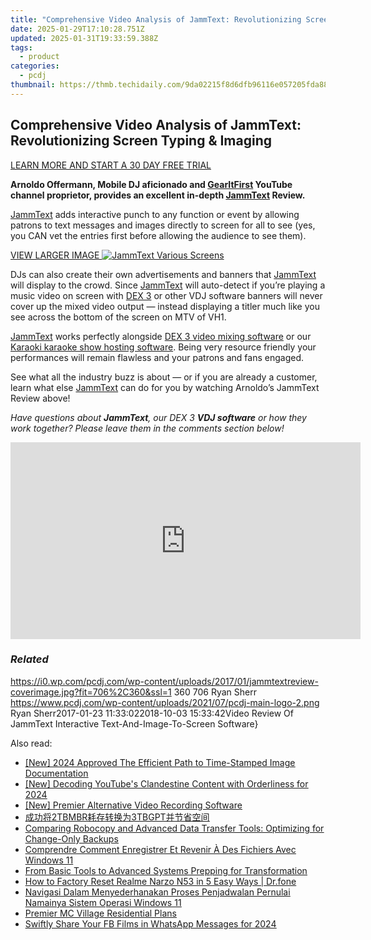 ```yaml
---
title: "Comprehensive Video Analysis of JammText: Revolutionizing Screen Typing & Imaging"
date: 2025-01-29T17:10:28.751Z
updated: 2025-01-31T19:33:59.388Z
tags:
  - product
categories:
  - pcdj
thumbnail: https://thmb.techidaily.com/9da02215f8d6dfb96116e057205fda88318f3946fc84dd604ea06497c2a68e23.jpg
---
```


## Comprehensive Video Analysis of JammText: Revolutionizing Screen Typing & Imaging

[LEARN MORE AND START A 30 DAY FREE TRIAL](https://mixcityinc.com/jammtext.html?ref=8943&utm%5Fsource=PCDJ&utm%5Fmedium=referral&utm%5Fcampaign=PCDJ)

**Arnoldo Offermann, Mobile DJ aficionado and [GearItFirst](https://www.youtube.com/channel/UCmPtkNWJS6qUpl4u8cEubwA) YouTube channel proprietor, provides an excellent in-depth [JammText](https://tools.techidaily.com/pcdj/products/) Review.**

[JammText](https://tools.techidaily.com/pcdj/products/) adds interactive punch to any function or event by allowing patrons to text messages and images directly to screen for all to see (yes, you CAN vet the entries first before allowing the audience to see them).

[VIEW LARGER IMAGE ![JammText Various Screens](https://i1.wp.com/pcdj.com/wp-content/uploads/2016/10/JammText-3-Screen-image.jpg?fit=300%2C180&ssl=1 "JammText Various Screens")](https://i1.wp.com/pcdj.com/wp-content/uploads/2016/10/JammText-3-Screen-image.jpg?fit=835%2C500&ssl=1)

DJs can also create their own advertisements and banners that [JammText](https://tools.techidaily.com/pcdj/products/) will display to the crowd. Since [JammText](https://tools.techidaily.com/pcdj/products/) will auto-detect if you’re playing a music video on screen with [DEX 3](https://tools.techidaily.com/pcdj/products/) or other VDJ software banners will never cover up the mixed video output — instead displaying a titler much like you see across the bottom of the screen on MTV of VH1.

[JammText](https://tools.techidaily.com/pcdj/products/) works perfectly alongside [DEX 3 video mixing software](https://tools.techidaily.com/pcdj/products/) or our [Karaoki karaoke show hosting software](https://tools.techidaily.com/pcdj/products/). Being very resource friendly your performances will remain flawless and your patrons and fans engaged.

See what all the industry buzz is about — or if you are already a customer, learn what else [JammText](https://tools.techidaily.com/pcdj/products/) can do for you by watching Arnoldo’s JammText Review above!

_Have questions about **JammText**, our DEX 3 **VDJ software** or how they work together? Please leave them in the comments section below!_

<!-- affiliate ads begin -->
<iframe width="560" height="315" src="https://www.youtube.com/embed/PKZUYice-ws?si=L8iMa9T3h7TMSWdQ" title="YouTube video player" frameborder="0" allow="accelerometer; autoplay; clipboard-write; encrypted-media; gyroscope; picture-in-picture; web-share" referrerpolicy="strict-origin-when-cross-origin" allowfullscreen></iframe>
<!-- affiliate ads end -->

### _Related_

https://i0.wp.com/pcdj.com/wp-content/uploads/2017/01/jammtextreview-coverimage.jpg?fit=706%2C360&ssl=1 360 706 Ryan Sherr https://www.pcdj.com/wp-content/uploads/2021/07/pcdj-main-logo-2.png Ryan Sherr2017-01-23 11:33:022018-10-03 15:33:42Video Review Of JammText Interactive Text-And-Image-To-Screen Software}

<ins class="adsbygoogle"
     style="display:block"
     data-ad-format="autorelaxed"
     data-ad-client="ca-pub-7571918770474297"
     data-ad-slot="1223367746"></ins>

<ins class="adsbygoogle"
     style="display:block"
     data-ad-client="ca-pub-7571918770474297"
     data-ad-slot="8358498916"
     data-ad-format="auto"
     data-full-width-responsive="true"></ins>

<span class="atpl-alsoreadstyle">Also read:</span>
<div><ul>
<li><a href="https://fox-cloud.techidaily.com/new-2024-approved-the-efficient-path-to-time-stamped-image-documentation/"><u>[New] 2024 Approved The Efficient Path to Time-Stamped Image Documentation</u></a></li>
<li><a href="https://youtube-blog.techidaily.com/ecoding-youtubes-clandestine-content-with-orderliness-for-2024/"><u>[New] Decoding YouTube's Clandestine Content with Orderliness for 2024</u></a></li>
<li><a href="https://video-screen-grab.techidaily.com/new-premier-alternative-video-recording-software/"><u>[New] Premier Alternative Video Recording Software</u></a></li>
<li><a href="https://discover-bits.techidaily.com/2tbmbr3tbgpt/"><u>成功将2TBMBR耗存转换为3TBGPT并节省空间</u></a></li>
<li><a href="https://discover-bits.techidaily.com/comparing-robocopy-and-advanced-data-transfer-tools-optimizing-for-change-only-backups/"><u>Comparing Robocopy and Advanced Data Transfer Tools: Optimizing for Change-Only Backups</u></a></li>
<li><a href="https://discover-bits.techidaily.com/comprendre-comment-enregistrer-et-revenir-a-des-fichiers-avec-windows-11/"><u>Comprendre Comment Enregistrer Et Revenir À Des Fichiers Avec Windows 11</u></a></li>
<li><a href="https://extra-information.techidaily.com/from-basic-tools-to-advanced-systems-prepping-for-transformation/"><u>From Basic Tools to Advanced Systems Prepping for Transformation</u></a></li>
<li><a href="https://techidaily.com/how-to-factory-reset-realme-narzo-n53-in-5-easy-ways-drfone-by-drfone-reset-android-reset-android/"><u>How to Factory Reset Realme Narzo N53 in 5 Easy Ways | Dr.fone</u></a></li>
<li><a href="https://discover-bits.techidaily.com/navigasi-dalam-menyederhanakan-proses-penjadwalan-pernulai-namainya-sistem-operasi-windows-11/"><u>Navigasi Dalam Menyederhanakan Proses Penjadwalan Pernulai Namainya Sistem Operasi Windows 11</u></a></li>
<li><a href="https://on-screen-recording.techidaily.com/premier-mc-village-residential-plans/"><u>Premier MC Village Residential Plans</u></a></li>
<li><a href="https://facebook-video-content.techidaily.com/swiftly-share-your-fb-films-in-whatsapp-messages-for-2024/"><u>Swiftly Share Your FB Films in WhatsApp Messages for 2024</u></a></li>
</ul></div>

